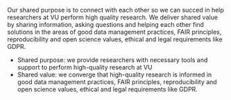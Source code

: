 Our shared purpose is to connect with each other so we can succed in help researchers at VU perform high quality research.
We deliver shared value by sharing information, asking questions and helping each other find solutions in the areas of good data management practices, FAIR principles, reproducibility and open science values, ethical and legal requirements like GDPR.

* Shared purpose: we provide researchers with necessary tools and support to perform high-quality research at VU
* Shared value: we converge that high-quality research is informed in good data management practices, FAIR principles, reproducibility and open science values, ethical and legal requirements like GDPR.
